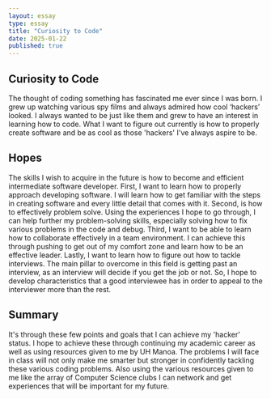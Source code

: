 ```yaml
---
layout: essay
type: essay
title: "Curiosity to Code"
date: 2025-01-22
published: true
---
```


## Curiosity to Code
The thought of coding something has fascinated me ever since I was born. I grew up watching various spy films and always admired how cool ‘hackers’ looked. I always wanted to be just like them and grew to have an interest in learning how to code. What I want to figure out currently is how to properly create software and be as cool as those 'hackers' I've always aspire to be. 

## Hopes

The skills I wish to acquire in the future is how to become and efficient intermediate software developer. First, I want to learn how to properly approach developing software. I will learn how to get familiar with the steps in creating software and every little detail that comes with it. Second, is how to effectively problem solve. Using the experiences I hope to go through, I can help further my problem-solving skills, especially solving how to fix various problems in the code and debug. Third, I want to be able to learn how to collaborate effectively in a team environment. I can achieve this through pushing to get out of my comfort zone and learn how to be an effective leader. Lastly, I want to learn how to figure out how to tackle interviews. The main pillar to overcome in this field is getting past an interview, as an interview will decide if you get the job or not. So, I hope to develop characteristics that a good interviewee has in order to appeal to the interviewer more than the rest.

## Summary 

It's through these few points and goals that I can achieve my 'hacker' status. I hope to achieve these through continuing my academic career as well as using resources given to me by UH Manoa. The problems I will face in class will not only make me smarter but stronger in confidently tackling these various coding problems. Also using the various resources given to me like the array of Computer Science clubs I can network and get experiences that will be important for my future.

